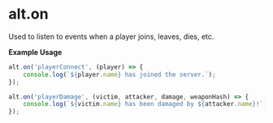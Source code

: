 # alt.on

Used to listen to events when a player joins, leaves, dies, etc.

**Example Usage**

```js
alt.on('playerConnect', (player) => {
    console.log(`${player.name} has joined the server.`);
});

alt.on('playerDamage', (victim, attacker, damage, weaponHash) => {
    console.log(`${victim.name} has been damaged by ${attacker.name}!`);
});
```
